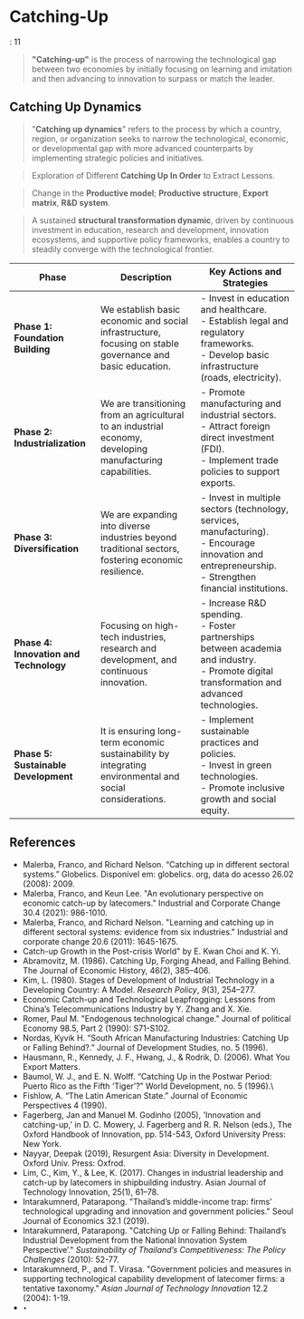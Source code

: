 # Catching-Up

: 11

> **"Catching-up"** is the process of narrowing the technological gap between two economies by initially focusing on learning and imitation and then advancing to innovation to surpass or match the leader.
> 

## Catching Up Dynamics

> "**Catching up dynamics**" refers to the process by which a country, region, or organization seeks to narrow the technological, economic, or developmental gap with more advanced counterparts by implementing strategic policies and initiatives.
> 

> Exploration of Different **Catching Up In Order** to Extract Lessons.
> 

> Change in the **Productive model**; **Productive structure**, **Export matrix**, **R&D system**.
> 

> A sustained **structural transformation dynamic**, driven by continuous investment in education, research and development, innovation ecosystems, and supportive policy frameworks, enables a country to steadily converge with the technological frontier.
>

| **Phase** | **Description** | **Key Actions and Strategies** |
| --- | --- | --- |
| **Phase 1: Foundation Building** | We establish basic economic and social infrastructure, focusing on stable governance and basic education. | - Invest in education and healthcare.<br>- Establish legal and regulatory frameworks.<br>- Develop basic infrastructure (roads, electricity). |
| **Phase 2: Industrialization** | We are transitioning from an agricultural to an industrial economy, developing manufacturing capabilities. | - Promote manufacturing and industrial sectors.<br>- Attract foreign direct investment (FDI).<br>- Implement trade policies to support exports. |
| **Phase 3: Diversification** | We are expanding into diverse industries beyond traditional sectors, fostering economic resilience. | - Invest in multiple sectors (technology, services, manufacturing).<br>- Encourage innovation and entrepreneurship.<br>- Strengthen financial institutions. |
| **Phase 4: Innovation and Technology** | Focusing on high-tech industries, research and development, and continuous innovation. | - Increase R&D spending.<br>- Foster partnerships between academia and industry.<br>- Promote digital transformation and advanced technologies. |
| **Phase 5: Sustainable Development** | It is ensuring long-term economic sustainability by integrating environmental and social considerations. | - Implement sustainable practices and policies.<br>- Invest in green technologies.<br>- Promote inclusive growth and social equity. |

## References

- Malerba, Franco, and Richard Nelson. “Catching up in different sectoral systems.” Globelics. Disponível em: globelics. org, data do acesso 26.02 (2008): 2009.
- Malerba, Franco, and Keun Lee. "An evolutionary perspective on economic catch-up by latecomers." Industrial and Corporate Change 30.4 (2021): 986-1010.
- Malerba, Franco, and Richard Nelson. "Learning and catching up in different sectoral systems: evidence from six industries." Industrial and corporate change 20.6 (2011): 1645-1675.
- Catch-up Growth in the Post-crisis World" by E. Kwan Choi and K. Yi.
- Abramovitz, M. (1986). Catching Up, Forging Ahead, and Falling Behind. The Journal of Economic History, 46(2), 385–406.
- Kim, L. (1980). Stages of Development of Industrial Technology in a Developing Country: A Model. *Research Policy*, *9*(3), 254–277.
- Economic Catch-up and Technological Leapfrogging: Lessons from China’s Telecommunications Industry by Y. Zhang and X. Xie.
- Romer, Paul M. "Endogenous technological change." Journal of political Economy 98.5, Part 2 (1990): S71-S102.
- Nordas, Kyvik H. “South African Manufacturing Industries: Catching Up or Falling Behind?.” Journal of Development Studies, no. 5 (1996).
- Hausmann, R., Kennedy, J. F., Hwang, J., & Rodrik, D. (2006). What You Export Matters.
- Baumol, W. J., and E. N. Wolff. “Catching Up in the Postwar Period: Puerto Rico as the Fifth ‘Tiger’?” World Development, no. 5 (1996).\
- Fishlow, A. “The Latin American State.” Journal of Economic Perspectives 4 (1990).
- Fagerberg, Jan and Manuel M. Godinho (2005), 'Innovation and catching-up,’ in D. C. Mowery, J. Fagerberg and R. R. Nelson (eds.), The Oxford Handbook of Innovation, pp.
514-543, Oxford University Press: New York.
- Nayyar, Deepak (2019), Resurgent Asia: Diversity in Development. Oxford Univ. Press: Oxfrod.
- Lim, C., Kim, Y., & Lee, K. (2017). Changes in industrial leadership and catch-up by latecomers in shipbuilding industry. Asian Journal of Technology Innovation, 25(1), 61–78.
- Intarakumnerd, Patarapong. "Thailand’s middle-income trap: firms’ technological upgrading and innovation and government policies." Seoul Journal of Economics 32.1 (2019).
- Intarakumnerd, Patarapong. "Catching Up or Falling Behind: Thailand’s  Industrial Development from the National Innovation System  Perspective’." *Sustainability of Thailand’s Competitiveness: The Policy Challenges* (2010): 52-77.
- Intarakumnerd, P., and T. Virasa. "Government policies and measures in  supporting technological capability development of latecomer firms: a 
tentative taxonomy." *Asian Journal of Technology Innovation* 12.2 (2004): 1-19.
- ‣